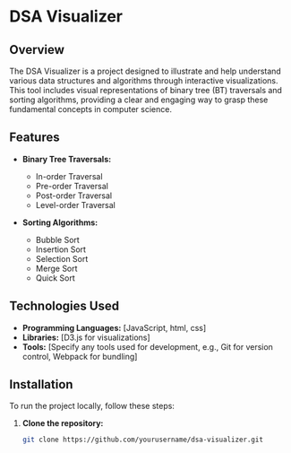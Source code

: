 # DSA Visualizer

## Overview

The DSA Visualizer is a project designed to illustrate and help understand various data structures and algorithms through interactive visualizations. This tool includes visual representations of binary tree (BT) traversals and sorting algorithms, providing a clear and engaging way to grasp these fundamental concepts in computer science.

## Features

- **Binary Tree Traversals:**
  - In-order Traversal
  - Pre-order Traversal
  - Post-order Traversal
  - Level-order Traversal

- **Sorting Algorithms:**
  - Bubble Sort
  - Insertion Sort
  - Selection Sort
  - Merge Sort
  - Quick Sort

## Technologies Used

- **Programming Languages:** [JavaScript, html, css]
- **Libraries:** [D3.js for visualizations]
- **Tools:** [Specify any tools used for development, e.g., Git for version control, Webpack for bundling]

## Installation

To run the project locally, follow these steps:

1. **Clone the repository:**
   ```bash
   git clone https://github.com/yourusername/dsa-visualizer.git
